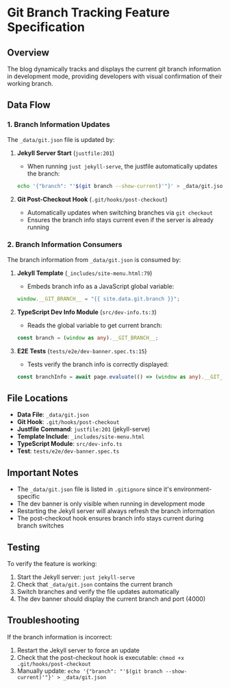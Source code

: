 # Git Branch Tracking Feature Specification

## Overview
The blog dynamically tracks and displays the current git branch information in development mode, providing developers with visual confirmation of their working branch.

## Data Flow

### 1. Branch Information Updates

The `_data/git.json` file is updated by:

1. **Jekyll Server Start** (`justfile:201`)
   - When running `just jekyll-serve`, the justfile automatically updates the branch:
   ```bash
   echo '{"branch": "'$(git branch --show-current)'"}' > _data/git.json
   ```

2. **Git Post-Checkout Hook** (`.git/hooks/post-checkout`)
   - Automatically updates when switching branches via `git checkout`
   - Ensures the branch info stays current even if the server is already running

### 2. Branch Information Consumers

The branch information from `_data/git.json` is consumed by:

1. **Jekyll Template** (`_includes/site-menu.html:79`)
   - Embeds branch info as a JavaScript global variable:
   ```javascript
   window.__GIT_BRANCH__ = "{{ site.data.git.branch }}";
   ```

2. **TypeScript Dev Info Module** (`src/dev-info.ts:3`)
   - Reads the global variable to get current branch:
   ```typescript
   const branch = (window as any).__GIT_BRANCH__;
   ```

3. **E2E Tests** (`tests/e2e/dev-banner.spec.ts:15`)
   - Tests verify the branch info is correctly displayed:
   ```typescript
   const branchInfo = await page.evaluate(() => (window as any).__GIT_BRANCH__);
   ```

## File Locations

- **Data File**: `_data/git.json`
- **Git Hook**: `.git/hooks/post-checkout`
- **Justfile Command**: `justfile:201` (jekyll-serve)
- **Template Include**: `_includes/site-menu.html`
- **TypeScript Module**: `src/dev-info.ts`
- **Test**: `tests/e2e/dev-banner.spec.ts`

## Important Notes

- The `_data/git.json` file is listed in `.gitignore` since it's environment-specific
- The dev banner is only visible when running in development mode
- Restarting the Jekyll server will always refresh the branch information
- The post-checkout hook ensures branch info stays current during branch switches

## Testing

To verify the feature is working:
1. Start the Jekyll server: `just jekyll-serve`
2. Check that `_data/git.json` contains the current branch
3. Switch branches and verify the file updates automatically
4. The dev banner should display the current branch and port (4000)

## Troubleshooting

If the branch information is incorrect:
1. Restart the Jekyll server to force an update
2. Check that the post-checkout hook is executable: `chmod +x .git/hooks/post-checkout`
3. Manually update: `echo '{"branch": "'$(git branch --show-current)'"}' > _data/git.json`
